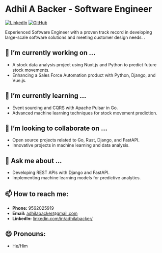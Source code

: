 # Adhil A Backer - Software Engineer

[![LinkedIn](https://img.shields.io/badge/LinkedIn-adhilabacker-blue)](https://linkedin.com/in/adhilabacker/)
[![GitHub](https://img.shields.io/badge/GitHub-adhilabu-lightgrey)](https://github.com/adhilabu)

Experienced Software Engineer with a proven track record in developing large-scale software solutions and meeting customer design needs. .

## 🔭 I’m currently working on ...

- A stock data analysis project using Nuxt.js and Python to predict future stock movements.
- Enhancing a Sales Force Automation product with Python, Django, and Vue.js.

## 🌱 I’m currently learning ...

- Event sourcing and CQRS with Apache Pulsar in Go.
- Advanced machine learning techniques for stock movement prediction.

## 👯 I’m looking to collaborate on ...

- Open source projects related to Go, Rust, Django, and FastAPI.
- Innovative projects in machine learning and data analysis.

## 💬 Ask me about ...

- Developing REST APIs with Django and FastAPI.
- Implementing machine learning models for predictive analytics.

## 📫 How to reach me:

- **Phone:** 9562025919
- **Email:** adhilabacker@gmail.com
- **LinkedIn:** [linkedin.com/in/adhilabacker/](https://linkedin.com/in/adhilabacker/)

## 😄 Pronouns:

- He/Him
